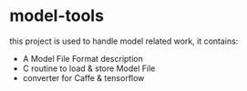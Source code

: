 # model-tools

this project is used to handle model related work, it contains:
- A Model File Format description
- C routine to load & store Model File
- converter for Caffe & tensorflow




